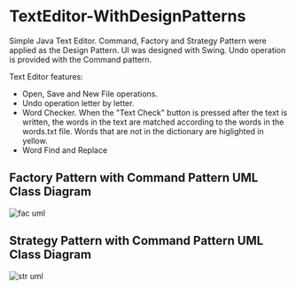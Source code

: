 
# TextEditor-WithDesignPatterns
Simple Java Text Editor. Command, Factory and Strategy Pattern were applied as the Design Pattern. UI was designed with Swing. Undo operation is provided with the Command pattern. 


Text Editor features: 
- Open, Save and New File operations.
- Undo operation letter by letter.
- Word Checker. When the "Text Check" button is pressed after the text is written, the words in the text are matched according to the words in the words.txt file. Words that are not in the dictionary are higlighted in yellow. 
- Word Find and Replace

## Factory Pattern with Command Pattern UML Class Diagram
![fac uml](https://user-images.githubusercontent.com/68387972/130303449-28c92ca1-964e-4814-af31-22bfe0415922.png)

## Strategy Pattern with Command Pattern  UML Class Diagram

![str uml](https://user-images.githubusercontent.com/68387972/130303508-cbb5c2c0-2048-4d14-81d2-46be88574a64.png)


